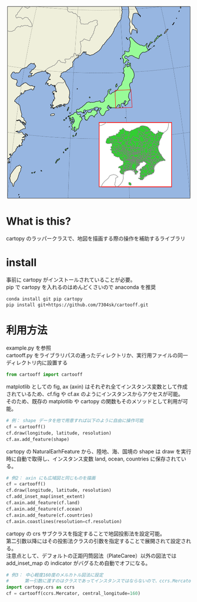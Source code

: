 ![example](./__sample__/example2.png)

# What is this?
cartopy のラッパークラスで、地図を描画する際の操作を補助するライブラリ

# install
事前に cartopy がインストールされていることが必要。  
pip で cartopy を入れるのはめんどくさいので anaconda を推奨
```Bash
conda install git pip cartopy
pip install git+https://github.com/7304sk/cartooff.git
```

# 利用方法
example.py を参照  
cartooff.py をライブラリパスの通ったディレクトリか、実行用ファイルの同一ディレクトリ内に設置する
```python
from cartooff import cartooff
```
matplotlib としての fig, ax (axin) はそれぞれ全てインスタンス変数として作成されているため、cf.fig や cf.ax のようにインスタンスからアクセスが可能。  
そのため、既存の matplotlib や cartopy の関数もそのメソッドとして利用が可能。  
```python
# 例： shape データを他で用意すれば以下のように自由に操作可能
cf = cartooff()
cf.draw(longitude, latitude, resolution)
cf.ax.add_feature(shape)
```
cartopy の NaturalEarhFeature から、陸地、海、国境の shape は draw を実行時に自動で取得し、インスタンス変数 land, ocean, countries に保存されている。
```python
# 例2： axin にも広域図と同じものを描画
cf = cartooff()
cf.draw(longitude, latitude, resolution)
cf.add_inset_map(inset_extent)
cf.axin.add_feature(cf.land)
cf.axin.add_feature(cf.ocean)
cf.axin.add_feature(cf.countries)
cf.axin.coastlines(resolution=cf.resolution)
```
cartopy の crs サブクラスを指定することで地図投影法を設定可能。  
第二引数以降にはその投影法クラスの引数を指定することで展開されて設定される。  
注意点として、デフォルトの正距円筒図法（PlateCaree）以外の図法では add_inset_map の indicator がバグるため自動でオフになる。
```python
# 例3： 中心軽度160度のメルカトル図法に設定
#      第一引数に渡すのはクラスであってインスタンスではならないので、ccrs.Mercator() のように () をつけてはならない
import cartopy.crs as ccrs
cf = cartooff(ccrs.Mercator, central_longitude=160)
```
